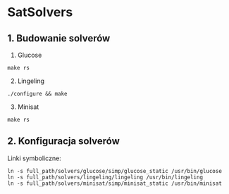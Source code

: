 # SatSolvers

## 1. Budowanie solverów

1. Glucose
```cd solvers/glucose/simp/
make rs
```

2. Lingeling
```cd solvers/lingeling
./configure && make
```

3. Minisat
```cd solvers/minisat/simp/
make rs
```

## 2. Konfiguracja solverów
Linki symboliczne:

```
ln -s full_path/solvers/glucose/simp/glucose_static /usr/bin/glucose
ln -s full_path/solvers/lingeling/lingeling /usr/bin/lingeling
ln -s full_path/solvers/minisat/simp/minisat_static /usr/bin/minisat
```

